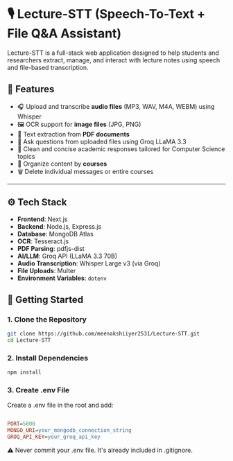 # 🎙️ Lecture-STT (Speech-To-Text + File Q&A Assistant)

Lecture-STT is a full-stack web application designed to help students and researchers extract, manage, and interact with lecture notes using speech and file-based transcription.

## 📌 Features

- 🎧 Upload and transcribe **audio files** (MP3, WAV, M4A, WEBM) using Whisper
- 🖼️ OCR support for **image files** (JPG, PNG)
- 📄 Text extraction from **PDF documents**
- 🤖 Ask questions from uploaded files using Groq LLaMA 3.3
- 🧠 Clean and concise academic responses tailored for Computer Science topics
- 📂 Organize content by **courses**
- 🗑️ Delete individual messages or entire courses

---

## ⚙️ Tech Stack

- **Frontend**: Next.js
- **Backend**: Node.js, Express.js
- **Database**: MongoDB Atlas
- **OCR**: Tesseract.js
- **PDF Parsing**: pdfjs-dist
- **AI/LLM**: Groq API (LLaMA 3.3 70B)
- **Audio Transcription**: Whisper Large v3 (via Groq)
- **File Uploads**: Multer
- **Environment Variables**: `dotenv`


  
## 🚀 Getting Started

### 1. Clone the Repository
```bash
git clone https://github.com/meenakshiiyer2531/Lecture-STT.git
cd Lecture-STT
```
### 2. Install Dependencies
```bash
npm install
```
### 3. Create .env File
Create a .env file in the root and add:

```ini

PORT=5000
MONGO_URI=your_mongodb_connection_string
GROQ_API_KEY=your_groq_api_key

```
⚠️ Never commit your .env file. It's already included in .gitignore.